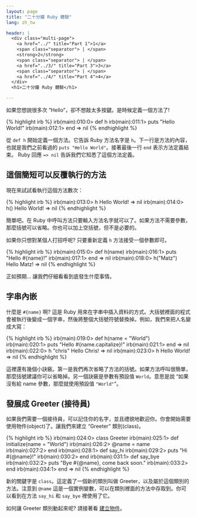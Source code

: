 ```yaml
---
layout: page
title: "二十分鐘 Ruby 體驗"
lang: zh_tw

header: |
  <div class="multi-page">
    <a href="../" title="Part 1">1</a>
    <span class="separator"> | </span>
    <strong>2</strong>
    <span class="separator"> | </span>
    <a href="../3/" title="Part 3">3</a>
    <span class="separator"> | </span>
    <a href="../4/" title="Part 4">4</a>
  </div>
  <h1>二十分鐘 Ruby 體驗</h1>

---
```


如果您想說很多次 “Hello”，卻不想敲太多按鍵。是時候定義一個方法了!

{% highlight irb %}
irb(main):010:0> def h
irb(main):011:1> puts "Hello World!"
irb(main):012:1> end
=> nil
{% endhighlight %}

從 `def h` 開始定義一個方法。它告訴 Ruby 方法名字是 `h`。下一行是方法的內容，也就是我們之前看過的 `puts "Hello
World"`。接著最後一行 `end` 表示方法定義結束。 Ruby 回應 `=> nil` 告訴我們它知悉了這個方法定義。

## 這個簡短可以反覆執行的方法

現在來試試看執行這個方法數次：

{% highlight irb %}
irb(main):013:0> h
Hello World!
=> nil
irb(main):014:0> h()
Hello World!
=> nil
{% endhighlight %}

簡單吧。在 Ruby 中呼叫方法只要輸入方法名字就可以了。如果方法不需要參數，那麼括號可以省略。你也可以加上空括號，但不是必要的。

如果你只想對某個人打招呼呢? 只要重新定義 `h` 方法接受一個參數即可。

{% highlight irb %}
irb(main):015:0> def h(name)
irb(main):016:1> puts "Hello #{name}!"
irb(main):017:1> end
=> nil
irb(main):018:0> h("Matz")
Hello Matz!
=> nil
{% endhighlight %}

正如預期... 讓我們仔細看看到底發生什麼事情。

## 字串內嵌

什麼是 `#{name}` 啊? 這是 Ruby
用來在字串中插入資料的方式。大括號裡面的程式會被執行後變成一個字串，然後將整個大括號符號替換掉。例如，我們來把人名變成大寫：

{% highlight irb %}
irb(main):019:0> def h(name = "World")
irb(main):020:1> puts "Hello #{name.capitalize}!"
irb(main):021:1> end
=> nil
irb(main):022:0> h "chris"
Hello Chris!
=> nil
irb(main):023:0> h
Hello World!
=> nil
{% endhighlight %}

這裡還有幾個小訣竅。第一是我們再次省略了方法的括號。如果方法呼叫很簡單，那麼括號建議你可以省略掉。另一個訣竅是參數有預設值
`World`。意思是說 “如果沒有給 name 參數，那麼就使用預設值 `"World"`“。

## 發展成 Greeter (接待員)

如果我們需要一個接待員，可以記住你的名字，並且禮貌地歡迎你。你會開始需要使用物件(object)了。讓我們來建立 “Greeter”
類別(class)。

{% highlight irb %}
irb(main):024:0> class Greeter
irb(main):025:1>   def initialize(name = "World")
irb(main):026:2>     @name = name
irb(main):027:2>   end
irb(main):028:1>   def say_hi
irb(main):029:2>     puts "Hi #{@name}!"
irb(main):030:2>   end
irb(main):031:1>   def say_bye
irb(main):032:2>     puts "Bye #{@name}, come back soon."
irb(main):033:2>   end
irb(main):034:1> end
=> nil
{% endhighlight %}

新的關鍵字是 `class`。這定義了一個新的類別叫做 Greeter，以及屬於這個類別的方法。注意到 `@name`
這是一個實例變數，可以在類別裡面的方法中存取到。你可以看到在方法 `say_hi` 和 `say_bye` 裡使用了它。

如何讓 Greeter 類別動起來呢? 請接著看 [建立物件](../3/)。

